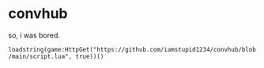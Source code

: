 # convhub

so, i was bored.

`loadstring(game:HttpGet("https://github.com/iamstupid1234/convhub/blob/main/script.lua", true))()`
